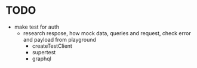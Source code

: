 # TODO

- make test for auth
  - research respose, how mock data, queries and request, check error and payload from playground
    - createTestClient
    - supertest
    - graphql
